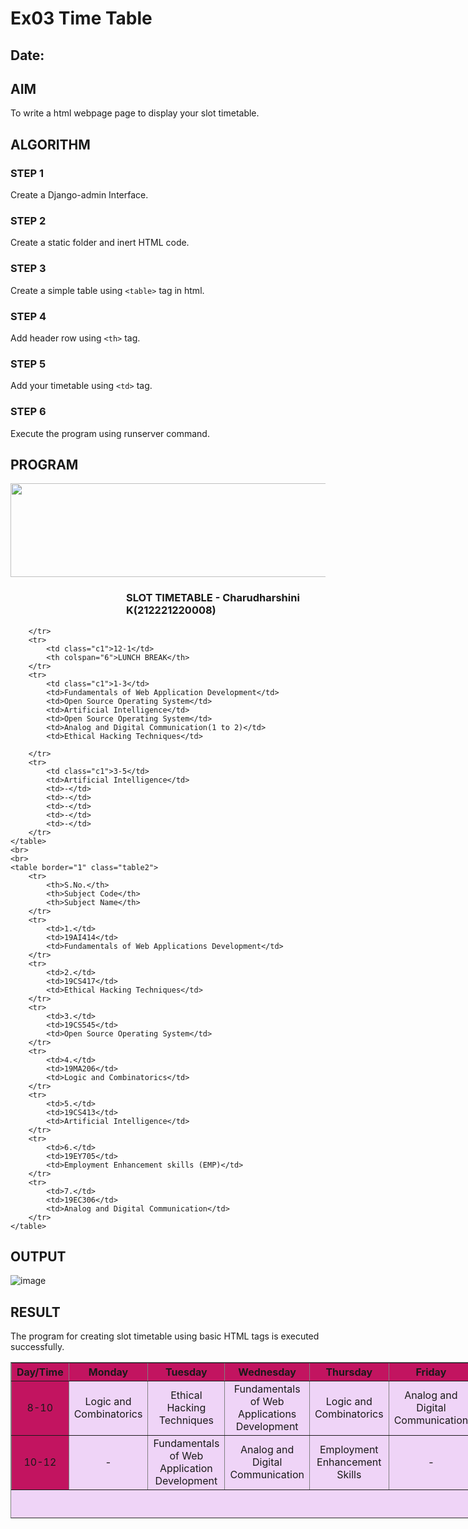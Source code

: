 # Ex03 Time Table
## Date:

## AIM
To write a html webpage page to display your slot timetable.

## ALGORITHM
### STEP 1
Create a Django-admin Interface.

### STEP 2
Create a static folder and inert HTML code.

### STEP 3
Create a simple table using ```<table>``` tag in html.

### STEP 4
Add header row using ```<th>``` tag.

### STEP 5
Add your timetable using ```<td>``` tag.

### STEP 6
Execute the program using runserver command.

## PROGRAM
<!DOCTYPE html>
<html lang="en">
<head>
    <meta charset="UTF-8">
    <meta name="viewport" content="width=device-width, initial-scale=1.0">
    <title>Slot Timetable</title>
    <style>
        .table1{
            background-color: #EFD4F7;
            border-color: gray;
            text-align: center;
            width: 800px;
            height: 250px;
        }
        .table2{
            border-color: gray;
            text-align: center;
            width: 800px;
            height: 250px; 
        }
        .name{
            padding-left: 185px;
        }
        .row1{
            background-color: #C21460;
        }
        .c1{
            background-color: #C21460;
        }
    </style>
</head>
<body>
    <img src = "http://training.saveetha.in/pluginfile.php/1/core_admin/logo/0x150/1623542614/logo_1.png" width = "800" height="150">
    <h3 class = "name">SLOT TIMETABLE - Charudharshini K(212221220008)</h3>
    <table border="1" class = "table1">
        <tr class = "row1">
            <th class="c1">Day/Time</th>
            <th>Monday</th>
            <th>Tuesday</th>
            <th>Wednesday</th>
            <th>Thursday</th>
            <th>Friday</th>
            <th>Saturday</th>
        </tr>
        <tr>
            <td class="c1">8-10</td>
            <td>Logic and Combinatorics</td>
            <td>Ethical Hacking Techniques</td>
            <td>Fundamentals of Web Applications Development</td>
            <td>Logic and Combinatorics</td>
            <td>Analog and Digital Communication</td>
            <td>-</td>
        </tr>
        <tr>
            <td class="c1">10-12</td>
            <td>-</td>
            <td>Fundamentals of Web Application Development</td>
            <td>Analog and Digital Communication</td>
            <td>Employment Enhancement Skills</td>
            <td>-</td>
            <td>-</td>
            
        </tr>
        <tr>
            <td class="c1">12-1</td>
            <th colspan="6">LUNCH BREAK</th>
        </tr>
        <tr>
            <td class="c1">1-3</td>
            <td>Fundamentals of Web Application Development</td>
            <td>Open Source Operating System</td>
            <td>Artificial Intelligence</td>
            <td>Open Source Operating System</td>
            <td>Analog and Digital Communication(1 to 2)</td>
            <td>Ethical Hacking Techniques</td>
            
        </tr>
        <tr>
            <td class="c1">3-5</td>
            <td>Artificial Intelligence</td>
            <td>-</td>
            <td>-</td>
            <td>-</td>
            <td>-</td>
            <td>-</td>
        </tr>
    </table>
    <br>
    <br>
    <table border="1" class="table2">
        <tr>
            <th>S.No.</th>
            <th>Subject Code</th>
            <th>Subject Name</th>
        </tr>
        <tr>
            <td>1.</td>
            <td>19AI414</td>
            <td>Fundamentals of Web Applications Development</td>
        </tr>
        <tr>
            <td>2.</td>
            <td>19CS417</td>
            <td>Ethical Hacking Techniques</td>
        </tr>
        <tr>
            <td>3.</td>
            <td>19CS545</td>
            <td>Open Source Operating System</td>
        </tr>
        <tr>
            <td>4.</td>
            <td>19MA206</td>
            <td>Logic and Combinatorics</td>
        </tr>
        <tr>
            <td>5.</td>
            <td>19CS413</td>
            <td>Artificial Intelligence</td>
        </tr>
        <tr>
            <td>6.</td>
            <td>19EY705</td>
            <td>Employment Enhancement skills (EMP)</td>
        </tr>
        <tr>
            <td>7.</td>
            <td>19EC306</td>
            <td>Analog and Digital Communication</td>
        </tr>
    </table>
</body>
</html>

## OUTPUT
![image](https://github.com/charu-dharshinii/slot/assets/130828943/69fc1e32-9a1e-43e0-a946-16a49b1a9f49)


## RESULT
The program for creating slot timetable using basic HTML tags is executed successfully.
